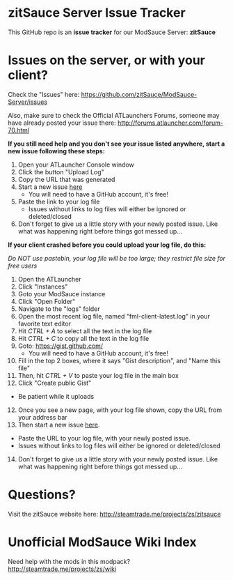 # zitSauce Server Issue Tracker

This GitHub repo is an **issue tracker** for our ModSauce Server: **zitSauce**

# Issues on the server, or with your client?

Check the "Issues" here: https://github.com/zitSauce/ModSauce-Server/issues

Also, make sure to check the Official ATLaunchers Forums, someone may have already posted your issue there: http://forums.atlauncher.com/forum-70.html

**If you still need help and you don't see your issue listed anywhere, start a new issue following these steps:**

1. Open your ATLauncher Console window
2. Click the button "Upload Log"
3. Copy the URL that was generated
4. Start a new issue [here](https://github.com/zitSauce/ModSauce-Server/issues)
   * You will need to have a GitHub account, it's free!
5. Paste the link to your log file
   * Issues without links to log files will either be ignored or deleted/closed
6. Don't forget to give us a little story with your newly posted issue. Like what was happening right before things got messed up...

**If your client crashed before you could upload your log file, do this:** 

*Do NOT use pastebin, your log file will be too large; they restrict file size for free users*

1. Open the ATLauncher
2. Click "Instances"
3. Goto your ModSauce instance
4. Click "Open Folder"
5. Navigate to the "logs" folder
5. Open the most recent log file, named "fml-client-latest.log" in your favorite text editor
6. Hit *CTRL + A* to select all the text in the log file
7. Hit *CTRL + C* to copy all the text in the log file
8. Goto: https://gist.github.com/
   * You will need to have a GitHub account, it's free!
9. Fill in the top 2 boxes, where it says "Gist description", and "Name this file"
10. Then, hit *CTRL + V* to paste your log file in the main box
11. Click "Create public Gist"
   * Be patient while it uploads
12. Once you see a new page, with your log file shown, copy the URL from your address bar
13. Then start a new issue [here](https://github.com/zitSauce/ModSauce-Server/issues).
   * Paste the URL to your log file, with your newly posted issue.
   * Issues without links to log files will either be ignored or deleted/closed
14. Don't forget to give us a little story with your newly posted issue. Like what was happening right before things got messed up...

# Questions?

Visit the zitSauce website here: http://steamtrade.me/projects/zs/zitsauce

# Unofficial ModSauce Wiki Index

Need help with the mods in this modpack? http://steamtrade.me/projects/zs/wiki
